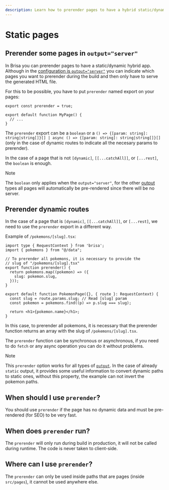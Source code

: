 ```yaml
---
description: Learn how to prerender pages to have a hybrid static/dynamic app
---
```


# Static pages

## Prerender some pages in `output="server"`

In Brisa you can prerender pages to have a static/dynamic hybrid app. Although in the [configuration is `output="server"`](/building-your-application/configuring/output) you can indicate which pages you want to prerender during the build and then only have to serve the generated HTML file.

For this to be possible, you have to put `prerender` named export on your pages:

```tsx
export const prerender = true;

export default function MyPage() {
  // ...
}
```

The `prerender` export can be a `boolean` or a `() => {[param: string]: string|string[]}[] | async () => {[param: string]: string|string[]}[]` (only in the case of dynamic routes to indicate all the necesary params to prerender).

In the case of a page that is not `[dynamic]`, `[[...catchAll]]`, or `[...rest]`, the `boolean` is enough.

> [!NOTE]
>
> The `boolean` only applies when the `output="server"`, for the other [output](/building-your-application/configuring/output) types all pages will automatically be pre-rendered since there will be no server.

## Prerender dynamic routes

In the case of a page that is `[dynamic]`, `[[...catchAll]]`, or `[...rest]`, we need to use the `prerender` export in a different way.

Example of `/pokemons/[slug].tsx`:

```tsx
import type { RequestContext } from 'brisa';
import { pokemons } from "@/data";

// To prerender all pokemons, it is necessary to provide the 
// slug of "/pokemons/[slug].tsx"
export function prerender() {
  return pokemons.map((pokemon) => ({
    slug: pokemon.slug,
  }));
}

export default function PokemonPage({}, { route }: RequestContext) {
  const slug = route.params.slug; // Read [slug] param
  const pokemon = pokemons.find((p) => p.slug === slug);

  return <h1>{pokemon.name}</h1>;
}
```
In this case, to prerender all pokemons, it is necessary that the prerender function returns an array with the slug of `/pokemons/[slug].tsx`.

The `prerender` function can be synchronous or asynchronous, if you need to do `fetch` or any async operation you can do it without problems.

> [!NOTE]
>
> This `prerender` option works for all types of [`output`](/building-your-application/configuring/output). In the case of already `static` output, it provides some useful information to convert dynamic paths to static ones, without this property, the example can not invert the pokemon paths.

## When should I use `prerender`?

You should use `prerender` if the page has no dynamic data and must be pre-rendered (for SEO) to be very fast.

## When does `prerender` run?

The `prerender` will only run during build in production, it will not be called during runtime. The code is never taken to client-side.

## Where can I use `prerender`?

The `prerender` can only be used inside paths that are pages (inside `src/pages`), it cannot be used anywhere else.